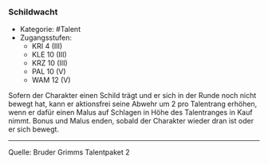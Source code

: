 ### Schildwacht

- Kategorie: #Talent
- Zugangsstufen:
  - KRI 4 (III)
  - KLE 10 (III)
  - KRZ 10 (III)
  - PAL 10 (V)
  - WAM 12 (V)

Sofern der Charakter einen Schild trägt und er sich in der Runde noch nicht bewegt hat, kann er aktionsfrei seine Abwehr um 2 pro Talentrang erhöhen, wenn er dafür einen Malus auf Schlagen in Höhe des Talentranges in Kauf nimmt. Bonus und Malus enden, sobald der Charakter wieder dran ist oder er sich bewegt.

---

Quelle: Bruder Grimms Talentpaket 2
